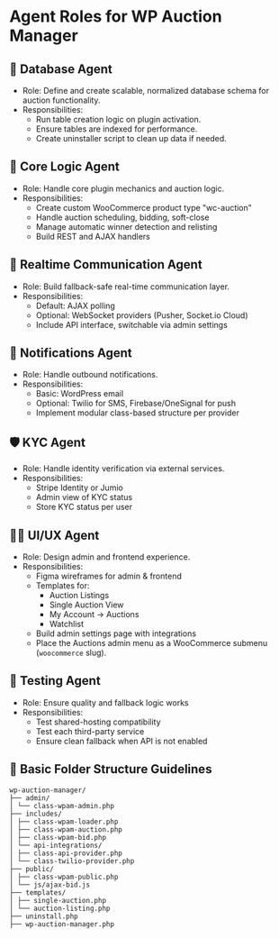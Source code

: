 # Agent Roles for WP Auction Manager

## 🧱 Database Agent

- Role: Define and create scalable, normalized database schema for auction functionality.
- Responsibilities:
  - Run table creation logic on plugin activation.
  - Ensure tables are indexed for performance.
  - Create uninstaller script to clean up data if needed.

## 🔄 Core Logic Agent

- Role: Handle core plugin mechanics and auction logic.
- Responsibilities:
  - Create custom WooCommerce product type "wc-auction"
  - Handle auction scheduling, bidding, soft-close
  - Manage automatic winner detection and relisting
  - Build REST and AJAX handlers

## 💬 Realtime Communication Agent

- Role: Build fallback-safe real-time communication layer.
- Responsibilities:
  - Default: AJAX polling
  - Optional: WebSocket providers (Pusher, Socket.io Cloud)
  - Include API interface, switchable via admin settings

## 📡 Notifications Agent

- Role: Handle outbound notifications.
- Responsibilities:
  - Basic: WordPress email
  - Optional: Twilio for SMS, Firebase/OneSignal for push
  - Implement modular class-based structure per provider

## 🛡️ KYC Agent

- Role: Handle identity verification via external services.
- Responsibilities:
  - Stripe Identity or Jumio
  - Admin view of KYC status
  - Store KYC status per user

## 🧑‍🎨 UI/UX Agent

- Role: Design admin and frontend experience.
- Responsibilities:
  - Figma wireframes for admin & frontend
  - Templates for:
    - Auction Listings
    - Single Auction View
    - My Account → Auctions
    - Watchlist
  - Build admin settings page with integrations
  - Place the Auctions admin menu as a WooCommerce submenu (`woocommerce` slug).

## 🧪 Testing Agent

- Role: Ensure quality and fallback logic works
- Responsibilities:
  - Test shared-hosting compatibility
  - Test each third-party service
  - Ensure clean fallback when API is not enabled

## 📁 Basic Folder Structure Guidelines

```
wp-auction-manager/
├── admin/
│ └── class-wpam-admin.php
├── includes/
│ ├── class-wpam-loader.php
│ ├── class-wpam-auction.php
│ ├── class-wpam-bid.php
│ └── api-integrations/
│ ├── class-api-provider.php
│ └── class-twilio-provider.php
├── public/
│ ├── class-wpam-public.php
│ └── js/ajax-bid.js
├── templates/
│ ├── single-auction.php
│ └── auction-listing.php
├── uninstall.php
├── wp-auction-manager.php
```
